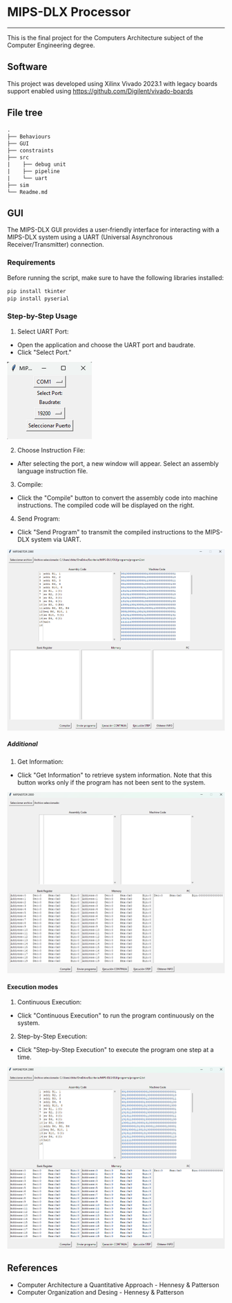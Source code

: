 # MIPS-DLX Processor
---
This is the final project for the Computers Architecture subject of the Computer Engineering degree.


## Software

This project was developed using Xilinx Vivado 2023.1 with legacy boards support enabled using
https://github.com/Digilent/vivado-boards

## File tree

```
.
├── Behaviours
├── GUI
├── constraints
├── src
|    ├── debug unit
|    ├── pipeline
|    └── uart
├── sim
└── Readme.md
```

## GUI

The MIPS-DLX GUI provides a user-friendly interface for interacting with a MIPS-DLX system using a UART (Universal Asynchronous Receiver/Transmitter) connection.

### Requirements

Before running the script, make sure to have the following libraries installed:

```bash
pip install tkinter
pip install pyserial
```

### Step-by-Step Usage

1. Select UART Port:
-  Open the application and choose the UART port and baudrate.
-  Click "Select Port."

  ![GUI Image](https://github.com/FranciscoCross/MIPS-DLX/blob/main/img/gui/image.png)
  
2. Choose Instruction File:
-  After selecting the port, a new window will appear. Select an assembly language instruction file.
3. Compile:
-  Click the "Compile" button to convert the assembly code into machine instructions. The compiled code will be displayed on the right.
4. Send Program:
-  Click "Send Program" to transmit the compiled instructions to the MIPS-DLX system via UART.

  ![GUI Image](https://github.com/FranciscoCross/MIPS-DLX/blob/main/img/gui/image1.png)

##### Additional
1. Get Information:
-  Click "Get Information" to retrieve system information. Note that this button works only if the program has not been sent to the system.

 ![GUI Image](https://github.com/FranciscoCross/MIPS-DLX/blob/main/img/gui/image3.png)

#### Execution modes

1. Continuous Execution:
-   Click "Continuous Execution" to run the program continuously on the system.

2. Step-by-Step Execution:
-   Click "Step-by-Step Execution" to execute the program one step at a time.
      
 ![GUI Image](https://github.com/FranciscoCross/MIPS-DLX/blob/main/img/gui/image4.png)

## References

* Computer Architecture a Quantitative Approach - Hennesy & Patterson
* Computer Organization and Desing - Hennesy & Patterson
